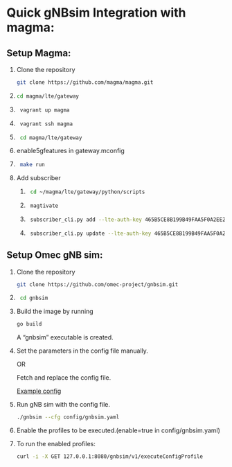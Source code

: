 # Quick gNBsim Integration with magma:

## Setup Magma:
1.  Clone the repository 
    ```bash
    git clone https://github.com/magma/magma.git 
    ```
2.  ```bash 
    cd magma/lte/gateway
    ```

3. ```bash 
    vagrant up magma 
    ```

4. ```bash 
    vagrant ssh magma
    ```

5. ```bash 
    cd magma/lte/gateway
    ```

6. enable5gfeatures in gateway.mconfig

7. ```bash 
    make run 
    ```

8. Add subscriber 

    1. ```bash 
        cd ~/magma/lte/gateway/python/scripts 
        ```

    2. ```bash
        magtivate
        ```

    3. ```bash 
        subscriber_cli.py add --lte-auth-key 465B5CE8B199B49FAA5F0A2EE238A6BC --lte-auth-opc E8ED289DEBA952E4283B54E88E6183CA IMSI001010000000001 
        ```

    4. ```bash 
        subscriber_cli.py update --lte-auth-key 465B5CE8B199B49FAA5F0A2EE238A6BC --apn-config internet,9,1,0,0,3000,4000,0,,,, --apn-config oai.ipv4,9,1,0,0,3000,4000,0,,,, --apn-config INTERNET,9,1,0,0,3000,4000,0,,,, --lte-auth-opc E8ED289DEBA952E4283B54E88E6183CA IMSI001010000000001 
        ```


## Setup Omec gNB sim:
1. Clone the repository 
   ```bash
   git clone https://github.com/omec-project/gnbsim.git 
   ```

2. ```bash
    cd gnbsim
    ```

3. Build the image by running

   ```bash
   go build 
   ```
   A “gnbsim” executable is created.

4. Set the parameters in the config file manually.

    OR

	Fetch and replace the config file.

    [Example config](https://github.com/shashidhar-p/integration-magma/blob/main/omec-gnbsim/config/gnbsim.yaml)


5. Run gNB sim with the config file.

    ```bash
    ./gnbsim --cfg config/gnbsim.yaml 
    ```

6. Enable the profiles to be executed.(enable=true in config/gnbsim.yaml)

7. To run the enabled profiles:

    ```bash 
    curl -i -X GET 127.0.0.1:8080/gnbsim/v1/executeConfigProfile 
    ```